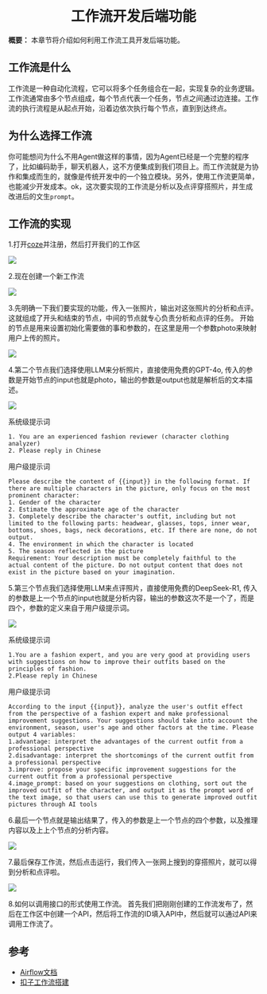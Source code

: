 <h1 align="center" id="工作流开发后端功能">工作流开发后端功能</h1>

**概要：** 本章节将介绍如何利用工作流工具开发后端功能。

## 工作流是什么
工作流是一种自动化流程，它可以将多个任务组合在一起，实现复杂的业务逻辑。工作流通常由多个节点组成，每个节点代表一个任务，节点之间通过边连接。工作流的执行流程是从起点开始，沿着边依次执行每个节点，直到到达终点。

## 为什么选择工作流
你可能想问为什么不用Agent做这样的事情，因为Agent已经是一个完整的程序了，比如编码助手，聊天机器人，这不方便集成到我们项目上。而工作流就是为协作和集成而生的，就像是传统开发中的一个独立模块。另外，使用工作流更简单，也能减少开发成本。ok，这次要实现的工作流是分析以及点评穿搭照片，并生成改进后的文生`prompt`。

## 工作流的实现
1.打开[coze](https://www.coze.com/)并注册，然后打开我们的工作区

![](https://cdn.jsdelivr.net/gh/pengpen1/blog-images/coze.png)

2.现在创建一个新工作流    

![](https://cdn.jsdelivr.net/gh/pengpen1/blog-images/coze-2.png)

3.先明确一下我们要实现的功能，传入一张照片，输出对这张照片的分析和点评。这就组成了开头和结束的节点，中间的节点就专心负责分析和点评的任务。
开始的节点是用来设置初始化需要做的事和参数的，在这里是用一个参数photo来映射用户上传的照片。

![](https://cdn.jsdelivr.net/gh/pengpen1/blog-images/coze-3.png)


4.第二个节点我们选择使用LLM来分析照片，直接使用免费的GPT-4o, 传入的参数是开始节点的input也就是photo，输出的参数是output也就是解析后的文本描述。

![](https://cdn.jsdelivr.net/gh/pengpen1/blog-images/coze-4.png)

系统级提示词
```
1. You are an experienced fashion reviewer (character clothing analyzer)
2. Please reply in Chinese
```

用户级提示词
```
Please describe the content of {{input}} in the following format. If there are multiple characters in the picture, only focus on the most prominent character:
1. Gender of the character
2. Estimate the approximate age of the character
3. Completely describe the character's outfit, including but not limited to the following parts: headwear, glasses, tops, inner wear, bottoms, shoes, bags, neck decorations, etc. If there are none, do not output.
4. The environment in which the character is located
5. The season reflected in the picture
Requirement: Your description must be completely faithful to the actual content of the picture. Do not output content that does not exist in the picture based on your imagination.
```

5.第三个节点我们选择使用LLM来点评照片，直接使用免费的DeepSeek-R1, 传入的参数是上一个节点的input也就是分析内容，输出的参数这次不是一个了，而是四个，参数的定义来自于用户级提示词。

![](https://cdn.jsdelivr.net/gh/pengpen1/blog-images/coze-5.png)

系统级提示词
```
1.You are a fashion expert, and you are very good at providing users with suggestions on how to improve their outfits based on the principles of fashion.
2.Please reply in Chinese
```

用户级提示词
```
According to the input {{input}}, analyze the user's outfit effect from the perspective of a fashion expert and make professional improvement suggestions. Your suggestions should take into account the environment, season, user's age and other factors at the time. Please output 4 variables:
1.advantage: interpret the advantages of the current outfit from a professional perspective
2.disadvantage: interpret the shortcomings of the current outfit from a professional perspective
3.improve: propose your specific improvement suggestions for the current outfit from a professional perspective
4.image_prompt: based on your suggestions on clothing, sort out the improved outfit of the character, and output it as the prompt word of the text image, so that users can use this to generate improved outfit pictures through AI tools
```

6.最后一个节点就是输出结果了，传入的参数是上一个节点的四个参数，以及推理内容以及上上个节点的分析内容。

![](https://cdn.jsdelivr.net/gh/pengpen1/blog-images/coze-7.png)

7.最后保存工作流，然后点击运行，我们传入一张网上搜到的穿搭照片，就可以得到分析和点评啦。

![](https://cdn.jsdelivr.net/gh/pengpen1/blog-images/coze-test.png)


8.如何以调用接口的形式使用工作流。
首先我们把刚刚创建的工作流发布了，然后在工作区中创建一个API，然后将工作流的ID填入API中，然后就可以通过API来调用工作流了。

## 参考

- [Airflow文档](https://airflow.apache.org/)
- [扣子工作流搭建](https://www.youtube.com/watch?v=ubc4DPYfRw4)
